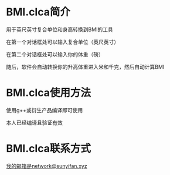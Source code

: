 # BMI.clca简介
用于英尺英寸复合单位和身高转换到BMI的工具

在第一个对话框处可以输入复合单位（英尺英寸）

在第二个对话框处可以输入你的体重（磅）

随后，软件会自动转换你的升高体重进入米和千克，然后自动计算BMI

# BMI.clca使用方法
使用g++或衍生产品编译即可使用

本人已经编译且验证有效

# BMI.clca联系方式
我的邮箱是network@sunyifan.xyz
